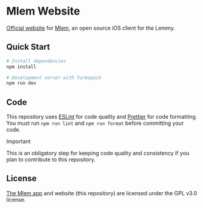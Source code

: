 # Mlem Website

[Official website](https://mlem.group) for [Mlem](https://github.com/mlemgroup/mlem), an open source iOS client for the Lemmy.

## Quick Start

```bash
# Install dependencies
npm install

# Development server with Turbopack
npm run dev
```

## Code

This repository uses [ESLint](https://eslint.org) for code quality and [Prettier](https://prettier.io) for code formatting. You must run `npm run lint` and `npm run format` before committing your code.

> [!IMPORTANT]  
> This is an obligatory step for keeping code quality and consistency if you plan to contribute to this repository.

## License

[The Mlem app](https://github.com/mlemgroup/mlem) and website (this repository) are licensed under the GPL v3.0 license.
